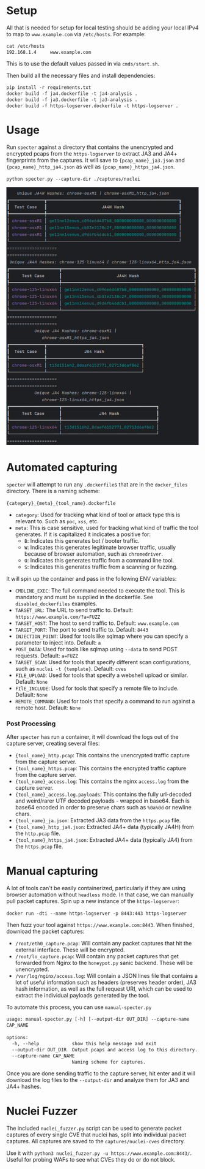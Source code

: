 # Setup

All that is needed for setup for local testing should be adding your local IPv4 to map to `www.example.com` via `/etc/hosts`.
For example: 

```
cat /etc/hosts
192.168.1.4     www.example.com
```

This is to use the default values passed in via `cmds/start.sh`. 

Then build all the necessary files and install dependencies:

```
pip install -r requirements.txt
docker build -f ja4.dockerfile -t ja4-analysis .
docker build -f ja3.dockerfile -t ja3-analysis .
docker build -f https-logserver.dockerfile -t https-logserver . 
```


# Usage

Run `specter` against a directory that contains the unencrypted and encrypted pcaps from the `https-logserver` to extract JA3 and JA4+ fingerprints from the captures. 
It will save to `{pcap_name}_ja3.json` and `{pcap_name}_http_ja4.json` as well as `{pcap_name}_https_ja4.json`.

`python specter.py --capture-dir ./captures/nuclei`

![img.png](img.png)

# Automated capturing

`specter` will attempt to run any `.dockerfile`s that are in the `docker_files` directory. There is a naming scheme: 

`{category}_{meta}_{tool_name}.dockerfile`

- `category`: Used for tracking what kind of tool or attack type this is relevant to. Such as `poc`, `xss`, etc.
- `meta`: This is case sensitive, used for tracking what kind of traffic the tool generates. If it is capitalized it indicates a positive for:
  - `B`: Indicates this generates bot / booter traffic.
  - `W`: Indicates this generates legitimate browser traffic, usually because of browser automation, such as `chromedriver`.
  - `O`: Indicates this generates traffic from a command line tool.
  - `S`: Indicates this generates traffic from a scanning or fuzzing.


It will spin up the container and pass in the following ENV variables: 

- `CMDLINE_EXEC`: The full command needed to execute the tool. This is mandatory and must be supplied in the dockerfile. See `disabled_dockerfiles` examples.
- `TARGET_URL`: The URL to send traffic to. Default: `https://www.example.com/?a=FUZZ`
- `TARGET_HOST`: The host to send traffic to. Default: `www.example.com`
- `TARGET_PORT`: The port to send traffic to. Default: `8443`
- `INJECTION_POINT`: Used for tools like sqlmap where you can specify a parameter to inject into. Default: `a`
- `POST_DATA`: Used for tools like sqlmap using `--data` to send POST requests. Default: `a=FUZZ`
- `TARGET_SCAN`: Used for tools that specify different scan configurations, such as `nuclei -t {template}`. Default: `cves`
- `FILE_UPLOAD`: Used for tools that specify a webshell upload or similar. Default: `None`
- `FIlE_INCLUDE`: Used for tools that specify a remote file to include. Default: `None`
- `REMOTE_COMMAND`: Used for tools that specify a command to run against a remote host. Default: `None`

### Post Processing

After `specter` has run a container, it will download the logs out of the capture server, creating several files:

- `{tool_name}_http.pcap`: This contains the unencrypted traffic capture from the capture server.
- `{tool_name}_https.pcap`: This contains the encrypted traffic capture from the capture server.
- `{tool_name}_access.log`: This contains the nginx `access.log` from the capture server.
- `{tool_name}_access.log.payloads`: This contains the fully url-decoded and weird/rarer UTF decoded payloads - wrapped in base64. Each is base64 encoded in order to preserve chars such as `%0a%0d` or newline chars.
- `{tool_name}_ja.json`: Extracted JA3 data from the `https.pcap` file.
- `{tool_name}_http_ja4.json`: Extracted JA4+ data (typically JA4H) from the `http.pcap` file.
- `{tool_name}_https_ja4.json`: Extracted JA4+ data (typically JA4) from the `https.pcap` file.

# Manual capturing

A lot of tools can't be easily containerized, particularly if they are using browser automation without `headless` mode.
In that case, we can manually pull packet captures. Spin up a new instance of the `https-logserver`:

`docker run -dti --name https-logserver -p 8443:443 https-logserver`

Then fuzz your tool against `https://www.example.com:8443`. When finished, download the packet captures:

- `/root/eth0_capture.pcap`: Will contain any packet captures that hit the external interface. These will be encrypted.
- `/root/lo_capture.pcap`: Will contain any packet captures that get forwarded from Nginx to the `honeypot.py` sanic backend. These will be unencrypted.
- `/var/log/nginx/access.log`: Will contain a JSON lines file that contains a lot of useful information such as headers (preserves header order), JA3 hash information, as well as the full request URI, which can be used to extract the individual payloads generated by the tool.

To automate this process, you can use `manual-specter.py`

```
usage: manual-specter.py [-h] [--output-dir OUT_DIR] --capture-name CAP_NAME

options:
  -h, --help            show this help message and exit
  --output-dir OUT_DIR  Output pcaps and access log to this directory.
  --capture-name CAP_NAME
                        Naming scheme for captures.

```

Once you are done sending traffic to the capture server, hit enter and it will download the log files to the `--output-dir` and analyze them for JA3 and JA4+ hashes.


# Nuclei Fuzzer

The included `nuclei_fuzzer.py` script can be used to generate packet captures of every single CVE that nuclei has, split into individual packet captures. All captures are saved to the `captures/nuclei-cves` directory.

Use it with `python3 nuclei_fuzzer.py -u https://www.example.com:8443/`. Useful for probing WAFs to see what CVEs they do or do not block.

